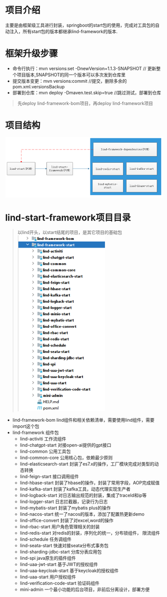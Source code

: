 # 项目介绍

主要是由框架级工具进行封装，springboot的start包的使用，完成对工具包的自动注入，所有start包的版本都继承lind-framework的版本.

# 框架升级步骤

* 命令行执行：mvn versions:set -DnewVersion=1.1.3-SNAPSHOT // 更新整个项目版本,SNAPSHOT的同一个版本可以多次发到仓库里
* 提交版本变更：mvn versions:commit //提交，删除多余的pom.xml.versionsBackup
* 部署到仓库：mvn deploy -Dmaven.test.skip=true //跳过测试，部署到仓库

> 先deploy lind-framework-bom项目，再deploy lind-framework项目

# 项目结构

![](./assets/lind-framework-1688975648891.png)

# lind-start-framework项目目录

> 以lind开头，以start结尾的项目，是其它项目的基础包
> ![](./assets/lind-framework-1688975720361.png)

* lind-framework-bom lind组件和相关依赖清单，需要使用lind组件，需要import这个包
* lind-framework 组件包
  * lind-activiti 工作流组件
  * lind-chatgpt-start 对接open-ai提供的gpt接口
  * lind-common 公用工具包
  * lind-common-core 公用核心包，依赖最少原则
  * lind-elasticsearch-start 封装了es7.x的操作，工厂模块完成对类型的动态转换
  * lind-feign-start 接口调用组件
  * lind-hbase-start 封装了hbase的操作，封装了常用字段，AOP完成赋值
  * lind-kafka-start 封装了kafka工具，动态代理实现生产者
  * lind-logback-start 对日志输出规范的封装，集成了traceId和ip等
  * lind-logger-start 日志拦截器，记录行为日志
  * lind-mybatis-start 封装了mybatis plus的操作
  * lind-nacos-start 统一了nacos的版本，添加了配置热更新demo
  * lind-office-convert 封装了对excel,word的操作
  * lind-rbac-start 用户角色管理相关的封装
  * lind-redis-start 对redis的封装，序列化的统一，分布锁组件， 限流组件
  * lind-schedule 任务调组件
  * lind-seata-start 快速对接seata分布式事务包
  * lind-sharding-jdbc-start  分库分表应用包
  * lind-spi java原生的插件组件
  * lind-uaa-jwt-start 基于JWT的授权组件
  * lind-uaa-keycloak-start 基于keycloak的授权组件
  * lind-uaa-start 用户授权组件
  * lind-verification-code-start 验证码组件
  * mini-admin 一个最小功能的后台项目，非前后分离设计，部署方便
